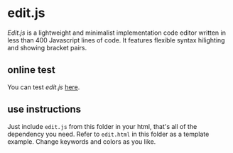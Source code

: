# edit.js

*Edit.js* is a lightweight and minimalist implementation code editor written in less than 400 Javascript lines of code. It features flexible syntax hilighting and showing bracket pairs.

## online test

You can test *edit.js* [here](https://contrast-zone.github.io/edit.js/edit.html).

## use instructions

Just include `edit.js` from this folder in your html, that's all of the dependency you need. Refer to `edit.html` in this folder as a template example. Change keywords and colors as you like.
